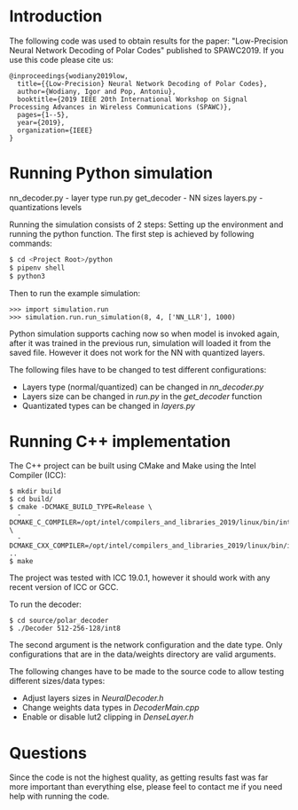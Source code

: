 # Introduction

The following code was used to obtain results for the paper: "Low-Precision Neural
Network Decoding of Polar Codes" published to SPAWC2019. If you use this code please cite us:

```
@inproceedings{wodiany2019low,
  title={{Low-Precision} Neural Network Decoding of Polar Codes},
  author={Wodiany, Igor and Pop, Antoniu},
  booktitle={2019 IEEE 20th International Workshop on Signal Processing Advances in Wireless Communications (SPAWC)},
  pages={1--5},
  year={2019},
  organization={IEEE}
}
```

# Running Python simulation

nn_decoder.py - layer type
run.py get_decoder - NN sizes
layers.py - quantizations levels

Running the simulation consists of 2 steps: Setting up the environment and running
the python function. The first step is achieved by following commands:

```bash
$ cd <Project Root>/python
$ pipenv shell
$ python3
```

Then to run the example simulation:

```
>>> import simulation.run
>>> simulation.run.run_simulation(8, 4, ['NN_LLR'], 1000)
```

Python simulation supports caching now so when model is invoked again, after it was
trained in the previous run, simulation will loaded it from the saved file. However it does not
work for the NN with quantized layers.

The following files have to be changed to test different configurations:

* Layers type (normal/quantized) can be changed in *nn_decoder.py*
* Layers size can be changed in *run.py* in the *get_decoder* function
* Quantizated types can be changed in *layers.py*

# Running C++ implementation

The C++ project can be built using CMake and Make using the Intel Compiler (ICC):

```
$ mkdir build
$ cd build/
$ cmake -DCMAKE_BUILD_TYPE=Release \
  -DCMAKE_C_COMPILER=/opt/intel/compilers_and_libraries_2019/linux/bin/intel64/icc \
  -DCMAKE_CXX_COMPILER=/opt/intel/compilers_and_libraries_2019/linux/bin/intel64/icc ..
$ make
```

The project was tested with ICC 19.0.1, however it should work with any recent version of ICC or GCC.

To run the decoder:

```
$ cd source/polar_decoder
$ ./Decoder 512-256-128/int8
```

The second argument is the network configuration and the date type. Only configurations that are
in the data/weights directory are valid arguments.

The following changes have to be made to the source code to allow testing different sizes/data types:

* Adjust layers sizes in *NeuralDecoder.h*
* Change weights data types in *DecoderMain.cpp*
* Enable or disable lut2 clipping in *DenseLayer.h*

# Questions

Since the code is not the highest quality, as getting results fast was far more important
than everything else, please feel to contact me if you need help with running the code. 
